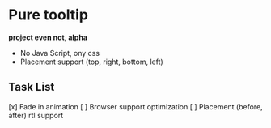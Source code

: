 Pure tooltip
============

**project even not, alpha**

* No Java Script, ony css
* Placement support (top, right, bottom, left)

Task List
---------

[x] Fade in animation
[ ] Browser support optimization
[ ] Placement (before, after) rtl support
